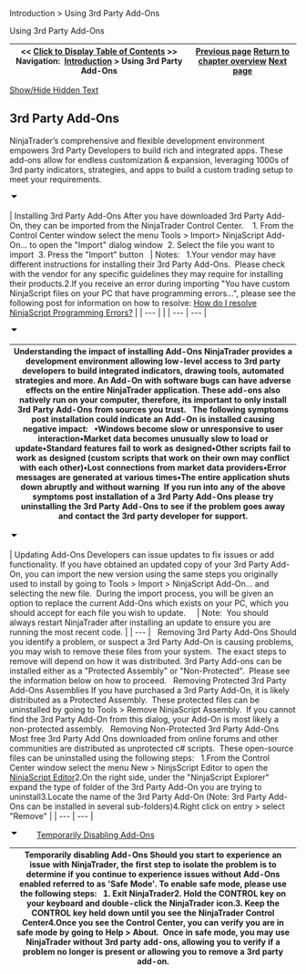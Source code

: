 ﻿


Introduction \> Using 3rd Party Add\-Ons






















Using 3rd Party Add\-Ons







| \<\< [Click to Display Table of Contents](using_3rd_party_add-ons.md) \>\> **Navigation:**     [Introduction](introduction.md) \> Using 3rd Party Add\-Ons | [Previous page](learning_to_use_ninjatrader.md) [Return to chapter overview](introduction.md) [Next page](configuration.md) |
| --- | --- |




[Show/Hide Hidden Text](javascript:HMToggleExpandAll(!HMAnyToggleOpen()) "Click to open/close expanding sections")









## 3rd Party Add\-Ons


NinjaTrader’s comprehensive and flexible development environment empowers 3rd Party Developers to build rich and integrated apps. These add\-ons allow for endless customization \& expansion, leveraging 1000s of 3rd party indicators, strategies, and apps to build a custom trading setup to meet your requirements.


![tog_minus](tog_minus.gif)




| Installing 3rd Party Add\-Ons After you have downloaded 3rd Party Add\-On, they can be imported from the NinjaTrader Control Center.     1\. From the Control Center window select the menu Tools \> Import\> NinjaScript Add\-On... to open the "Import" dialog window   2\. Select the file you want to import   3\. Press the "Import" button     | Notes:   1\.Your vendor may have different instructions for installing their 3rd Party Add\-Ons.  Please check with the vendor for any specific guidelines they may require for installing their products.2\.If you receive an error during importing "You have custom NinjaScript files on your PC that have programming errors...", please see the following post for information on how to resolve: [How do I resolve NinjaScript Programming Errors?](how_do_i_resolve_ninjascript_p.md) | | --- | |
| --- | --- |



![tog_minus](tog_minus.gif)




| Understanding the impact of installing Add\-Ons NinjaTrader provides a development environment allowing low\-level access to 3rd party developers to build integrated indicators, drawing tools, automated strategies and more. An Add\-On with software bugs can have adverse effects on the entire NinjaTrader application. These add\-ons also natively run on your computer, therefore, its important to only install 3rd Party Add\-Ons from sources you trust.    The following symptoms post installation could indicate an Add\-On is installed causing negative impact:    •Windows become slow or unresponsive to user interaction•Market data becomes unusually slow to load or update•Standard features fail to work as designed•Other scripts fail to work as designed (custom scripts that work on their own may conflict with each other)•Lost connections from market data providers•Error messages are generated at various times•The entire application shuts down abruptly and without warning  If you run into any of the above symptoms post installation of a 3rd Party Add\-Ons please try uninstalling the 3rd Party Add\-Ons to see if the problem goes away and contact the 3rd party developer for support. |
| --- |



![tog_minus](tog_minus.gif)




| Updating Add\-Ons Developers can issue updates to fix issues or add functionality. If you have obtained an updated copy of your 3rd Party Add\-On, you can import the new version using the same steps you originally used to install by going to Tools \> Import \> NinjaScript Add\-On... and selecting the new file.  During the import process, you will be given an option to replace the current Add\-Ons which exists on your PC, which you should accept for each file you wish to update.       | Note:  You should always restart NinjaTrader after installing an update to ensure you are running the most recent code. | | --- |      Removing 3rd Party Add\-Ons Should you identify a problem, or suspect a 3rd Party Add\-On is causing problems, you may wish to remove these files from your system.  The exact steps to remove will depend on how it was distributed. 3rd Party Add\-ons can be installed either as a "Protected Assembly" or "Non\-Protected".  Please see the information below on how to proceed.   Removing Protected 3rd Party Add\-Ons Assemblies If you have purchased a 3rd Party Add\-On, it is likely distributed as a Protected Assembly.  These protected files can be uninstalled by going to Tools \> Remove NinjaScript Assembly.  If you cannot find the 3rd Party Add\-On from this dialog, your Add\-On is most likely a non\-protected assembly.   Removing Non\-Protected 3rd Party Add\-Ons Most free 3rd Party Add Ons downloaded from online forums and other communities are distributed as unprotected c\# scripts.  These open\-source files can be uninstalled using the following steps:   1\.From the Control Center window select the menu New \> NinjsScript Editor to open the [NinjaScript Editor](editor.md)2\.On the right side, under the "NinjaScript Explorer" expand the type of folder of the 3rd Party Add\-On you are trying to uninstall3\.Locate the name of the 3rd Party Add\-On (Note: 3rd Party Add\-Ons can be installed in several sub\-folders)4\.Right click on entry \> select "Remove" |
| --- | --- |



![tog_minus](tog_minus.gif)        [Temporarily Disabling Add\-Ons](javascript:HMToggle('toggle','TemporarilyDisablingAdd-Ons','TemporarilyDisablingAdd-Ons_ICON'))




| Temporarily disabling Add\-Ons Should you start to experience an issue with NinjaTrader, the first step to isolate the problem is to determine if you continue to experience issues without Add\-Ons enabled referred to as 'Safe Mode'. To enable safe mode, please use the following steps:   1\. Exit NinjaTrader2\. Hold the CONTROL key on your keyboard and double\-click the NinjaTrader icon.3\. Keep the CONTROL key held down until you see the NinjaTrader Control Center4\.Once you see the Control Center, you can verify you are in safe mode by going to Help \> About.  Once in safe mode, you may use NinjaTrader without 3rd party add\-ons, allowing you to verify if a problem no longer is present or allowing you to remove a 3rd party add\-on. |
| --- |











